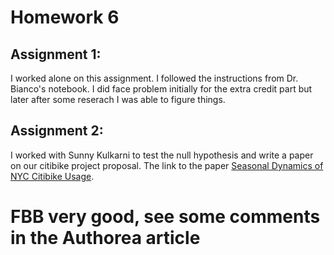 # Homework 6

## Assignment 1:
I worked alone on this assignment. I followed the instructions from Dr. Bianco's notebook. I did face problem initially for the extra credit part but later after some reserach I was able to figure things. 

## Assignment 2:
I worked with Sunny Kulkarni to test the null hypothesis and write a paper on our citibike project proposal. 
The link to the paper [Seasonal Dynamics of NYC Citibike Usage](https://www.authorea.com/users/106040/articles/134260/_show_article).


# FBB very good, see some comments in the Authorea article
